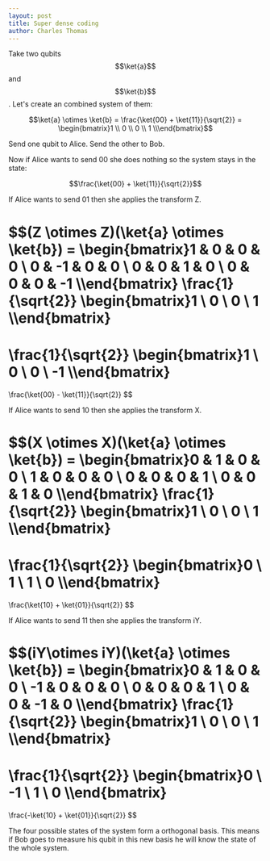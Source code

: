 ```yaml
---
layout: post
title: Super dense coding
author: Charles Thomas
---
```


Take two qubits $$\ket{a}$$ and $$\ket{b}$$. Let's create an combined system of them:

$$\ket{a} \otimes \ket{b} = \frac{\ket{00} + \ket{11}}{\sqrt{2}} = \begin{bmatrix}1 \\ 0 \\ 0 \\ 1 \\\end{bmatrix}$$

Send one qubit to Alice. Send the other to Bob.

Now if Alice wants to send 00 she does nothing so the system stays in the state:

$$\frac{\ket{00} + \ket{11}}{\sqrt{2}}$$

If Alice wants to send 01 then she applies the transform Z.

$$(Z \otimes Z)(\ket{a} \otimes \ket{b}) = 
\begin{bmatrix}1 & 0 & 0 & 0 \\ 0 & -1 & 0 & 0 \\ 0 & 0 & 1 & 0 \\ 0 & 0 & 0 & -1 \\\end{bmatrix}
\frac{1}{\sqrt{2}}
\begin{bmatrix}1 \\ 0 \\ 0 \\ 1 \\\end{bmatrix}
= 
\frac{1}{\sqrt{2}}
\begin{bmatrix}1 \\ 0 \\ 0 \\ -1 \\\end{bmatrix}
= 
\frac{\ket{00} - \ket{11}}{\sqrt{2}}
$$


If Alice wants to send 10 then she applies the transform X.

$$(X \otimes X)(\ket{a} \otimes \ket{b}) = 
\begin{bmatrix}0 & 1 & 0 & 0 \\ 1 & 0 & 0 & 0 \\ 0 & 0 & 0 & 1 \\ 0 & 0 & 1 & 0 \\\end{bmatrix}
\frac{1}{\sqrt{2}}
\begin{bmatrix}1 \\ 0 \\ 0 \\ 1 \\\end{bmatrix}
= 
\frac{1}{\sqrt{2}}
\begin{bmatrix}0 \\ 1 \\ 1 \\ 0 \\\end{bmatrix}
= 
\frac{\ket{10} + \ket{01}}{\sqrt{2}}
$$


If Alice wants to send 11 then she applies the transform iY.

$$(iY\otimes iY)(\ket{a} \otimes \ket{b}) = 
\begin{bmatrix}0 & 1 & 0 & 0 \\ -1 & 0 & 0 & 0 \\ 0 & 0 & 0 & 1 \\ 0 & 0 & -1 & 0 \\\end{bmatrix}
\frac{1}{\sqrt{2}}
\begin{bmatrix}1 \\ 0 \\ 0 \\ 1 \\\end{bmatrix}
= 
\frac{1}{\sqrt{2}}
\begin{bmatrix}0 \\ -1 \\ 1 \\ 0 \\\end{bmatrix}
= 
\frac{-\ket{10} + \ket{01}}{\sqrt{2}}
$$

The four possible states of the system form a orthogonal basis. This means if Bob goes to measure his qubit in this new basis he will know the state of the whole system.